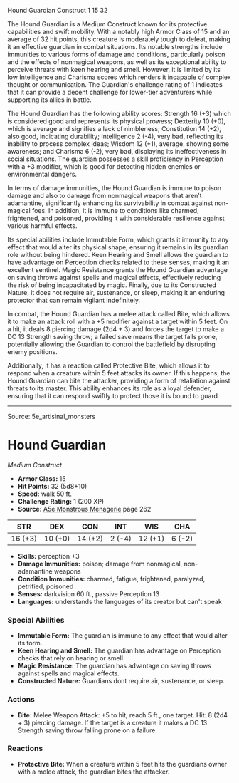 <MonsterName/>Hound Guardian</MonsterName>
<CreatureType/>Construct</CreatureType>
<CR/>1</CR>
<AC/>15</AC>
<HP/>32</HP>
<summary>The Hound Guardian is a Medium Construct known for its protective capabilities and swift mobility. With a notably high Armor Class of 15 and an average of 32 hit points, this creature is moderately tough to defeat, making it an effective guardian in combat situations. Its notable strengths include immunities to various forms of damage and conditions, particularly poison and the effects of nonmagical weapons, as well as its exceptional ability to perceive threats with keen hearing and smell. However, it is limited by its low Intelligence and Charisma scores which renders it incapable of complex thought or communication. The Guardian's challenge rating of 1 indicates that it can provide a decent challenge for lower-tier adventurers while supporting its allies in battle.</summary>

<detail>

The Hound Guardian has the following ability scores: Strength 16 (+3) which is considered good and represents its physical prowess; Dexterity 10 (+0), which is average and signifies a lack of nimbleness; Constitution 14 (+2), also good, indicating durability; Intelligence 2 (-4), very bad, reflecting its inability to process complex ideas; Wisdom 12 (+1), average, showing some awareness; and Charisma 6 (-2), very bad, displaying its ineffectiveness in social situations. The guardian possesses a skill proficiency in Perception with a +3 modifier, which is good for detecting hidden enemies or environmental dangers. 

In terms of damage immunities, the Hound Guardian is immune to poison damage and also to damage from nonmagical weapons that aren’t adamantine, significantly enhancing its survivability in combat against non-magical foes. In addition, it is immune to conditions like charmed, frightened, and poisoned, providing it with considerable resilience against various harmful effects.

Its special abilities include Immutable Form, which grants it immunity to any effect that would alter its physical shape, ensuring it remains in its guardian role without being hindered. Keen Hearing and Smell allows the guardian to have advantage on Perception checks related to these senses, making it an excellent sentinel. Magic Resistance grants the Hound Guardian advantage on saving throws against spells and magical effects, effectively reducing the risk of being incapacitated by magic. Finally, due to its Constructed Nature, it does not require air, sustenance, or sleep, making it an enduring protector that can remain vigilant indefinitely.

In combat, the Hound Guardian has a melee attack called Bite, which allows it to make an attack roll with a +5 modifier against a target within 5 feet. On a hit, it deals 8 piercing damage (2d4 + 3) and forces the target to make a DC 13 Strength saving throw; a failed save means the target falls prone, potentially allowing the Guardian to control the battlefield by disrupting enemy positions. 

Additionally, it has a reaction called Protective Bite, which allows it to respond when a creature within 5 feet attacks its owner. If this happens, the Hound Guardian can bite the attacker, providing a form of retaliation against threats to its master. This ability enhances its role as a loyal defender, ensuring that it can respond swiftly to protect those it is bound to guard.</detail>



---

Source: 5e_artisinal_monsters

# Hound Guardian

*Medium* *Construct*

- **Armor Class:** 15
- **Hit Points:** 32 (5d8+10)
- **Speed:** walk 50 ft.
- **Challenge Rating:** 1 (200 XP)
- **Source:** [A5e Monstrous Menagerie](https://enpublishingrpg.com/products/level-up-monstrous-menagerie-a5e) page 262

| STR | DEX | CON | INT | WIS | CHA |
| --- | --- | --- | --- | --- | --- |
| 16 (+3) | 10 (+0) | 14 (+2) | 2 (-4) | 12 (+1) | 6 (-2) |

- **Skills:** perception +3
- **Damage Immunities:** poison; damage from nonmagical, non-adamantine weapons
- **Condition Immunities:** charmed, fatigue, frightened, paralyzed, petrified, poisoned
- **Senses:** darkvision 60 ft., passive Perception 13
- **Languages:** understands the languages of its creator but can't speak

### Special Abilities

- **Immutable Form:** The guardian is immune to any effect that would alter its form.
- **Keen Hearing and Smell:** The guardian has advantage on Perception checks that rely on hearing or smell.
- **Magic Resistance:** The guardian has advantage on saving throws against spells and magical effects.
- **Constructed Nature:** Guardians dont require air, sustenance, or sleep.

### Actions

- **Bite:** Melee Weapon Attack: +5 to hit, reach 5 ft., one target. Hit: 8 (2d4 + 3) piercing damage. If the target is a creature  it makes a DC 13 Strength saving throw  falling prone on a failure.

### Reactions

- **Protective Bite:** When a creature within 5 feet hits the guardians owner with a melee attack, the guardian bites the attacker.




